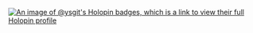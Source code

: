 [![An image of @ysgit's Holopin badges, which is a link to view their full Holopin profile](https://holopin.me/ysgit)](https://holopin.io/@ysgit)

<!--
**ys-git/ys-git** is a ✨ _special_ ✨ repository because its `README.md` (this file) appears on your GitHub profile.

Here are some ideas to get you started:

- 🔭 I’m currently working on ...
- 🌱 I’m currently learning ...
- 👯 I’m looking to collaborate on ...
- 🤔 I’m looking for help with ...
- 💬 Ask me about ...
- 📫 How to reach me: ...
- 😄 Pronouns: ...
- ⚡ Fun fact: ...
-->

